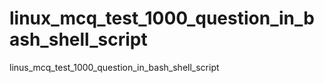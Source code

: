 # linux_mcq_test_1000_question_in_bash_shell_script
linus_mcq_test_1000_question_in_bash_shell_script
